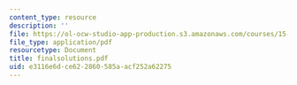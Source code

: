 ```yaml
---
content_type: resource
description: ''
file: https://ol-ocw-studio-app-production.s3.amazonaws.com/courses/15-063-communicating-with-data-summer-2003/e3116e6dce622860585aacf252a62275_finalsolutions.pdf
file_type: application/pdf
resourcetype: Document
title: finalsolutions.pdf
uid: e3116e6d-ce62-2860-585a-acf252a62275
---
```

